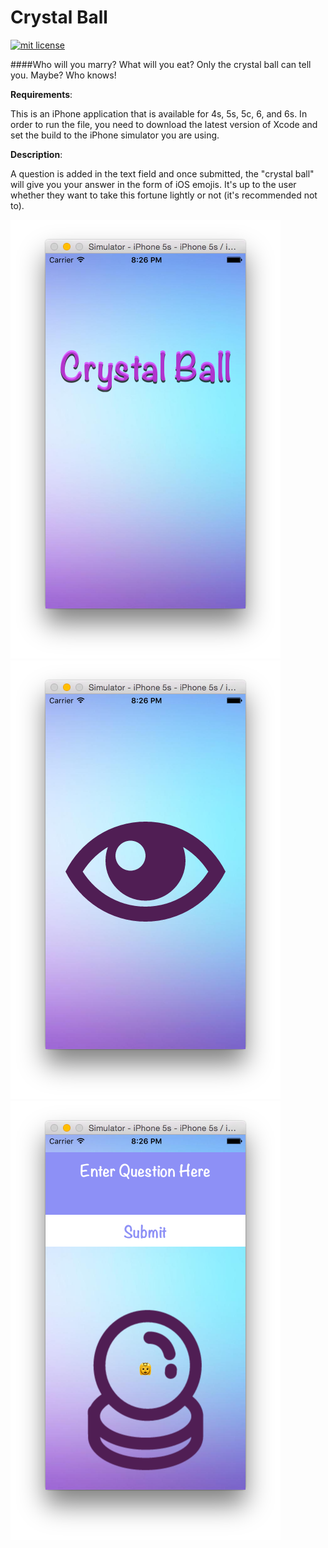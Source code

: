 # Crystal Ball

<a href="https://opensource.org/licenses/MIT"><img src="https://img.shields.io/badge/mit-license-brightgreen.svg" alt="mit license"></a>

####Who will you marry? What will you eat? Only the crystal ball can tell you. Maybe? Who knows!

<b>Requirements</b>:

This is an iPhone application that is available for 4s, 5s, 5c, 6, and 6s. In order to run the file, you need to download the latest version of Xcode and set the build to the iPhone simulator you are using. 

<b>Description</b>:

A question is added in the text field and once submitted, the "crystal ball" will give you your answer in the form of iOS emojis. It's up to the user whether they want to take this fortune lightly or not (it's recommended not to).

![crystal ball](/images/cb1.png)
![crystal ball](/images/cb2.png)
![crystal ball](/images/cb3.png)
